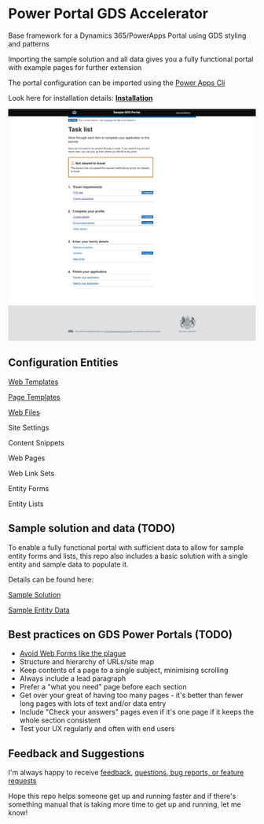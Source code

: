 # Power Portal GDS Accelerator 

Base framework for a Dynamics 365/PowerApps Portal using GDS styling and patterns

Importing the sample solution and all data gives you a fully functional portal with example pages for further extension

The portal configuration can be imported using the [Power Apps Cli](https://docs.microsoft.com/en-us/powerapps/developer/data-platform/powerapps-cli#standalone-power-platform-cli)

Look here for installation details: **[Installation](documentation/installation.md)**

![Sample Task List](documentation/assets/sample_task_list.png)

## Configuration Entities

[Web Templates](documentation/configuration-entities/web-templates.md)

[Page Templates](documentation/configuration-entities/page-templates.md)

[Web Files](documentation/configuration-entities/web-files.md)

Site Settings

Content Snippets

Web Pages

Web Link Sets

Entity Forms

Entity Lists

## Sample solution and data (TODO)

To enable a fully functional portal with sufficient data to allow for sample entity forms and lists, this repo also includes a basic solution with a single entity and sample data to populate it.

Details can be found here:

[Sample Solution]()

[Sample Entity Data]()

## Best practices on GDS Power Portals (TODO)

- [Avoid Web Forms like the plague](https://cloudawesome.uk/2021/06/16/portal-avoid-advanced-forms-like-the-plague/)
- Structure and hierarchy of URLs/site map
- Keep contents of a page to a single subject, minimising scrolling
- Always include a lead paragraph
- Prefer a "what you need" page before each section
- Get over your great of having too many pages - it's better than fewer long pages with lots of text and/or data entry
- Include "Check your answers" pages even if it's one page if it keeps the whole section consistent
- Test your UX regularly and often with end users

## Feedback and Suggestions

I'm always happy to receive [feedback](https://twitter.com/Arthur82), [questions, bug reports, or feature requests](https://github.com/Cloud-Awesome/power-portal-gds-accelerator/issues/new/choose)

Hope this repo helps someone get up and running faster and if there's something manual that is taking more time to get up and running, let me know!

